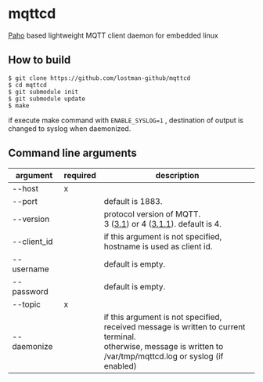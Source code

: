 mqttcd
======

[Paho](https://eclipse.org/paho/clients/c/embedded/) based lightweight MQTT client daemon for embedded linux

How to build
------------

```
$ git clone https://github.com/lostman-github/mqttcd
$ cd mqttcd
$ git submodule init
$ git submodule update
$ make
```

if execute make command with `ENABLE_SYSLOG=1` , destination of output is changed to syslog when daemonized.

Command line arguments
----------------------

| argument    | required | description           |
| ----------- | -------- | --------------------- |
| --host      | x        |                       |
| --port      |          | default is 1883.      |
| --version   |          | protocol version of MQTT.<br>3 ([3.1](http://public.dhe.ibm.com/software/dw/webservices/ws-mqtt/mqtt-v3r1.html)) or 4 ([3.1.1](http://docs.oasis-open.org/mqtt/mqtt/v3.1.1/os/mqtt-v3.1.1-os.html)). default is 4. |
| --client_id |          | if this argument is not specified, hostname is used as client id. |
| --username  |          | default is empty.     |
| --password  |          | default is empty.     |
| --topic     | x        |                       |
| --daemonize |          | if this argument is not specified, received message is written to current terminal.<br>otherwise, message is written to /var/tmp/mqttcd.log or syslog (if enabled) |
